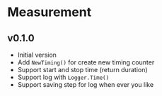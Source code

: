 # Measurement

## v0.1.0

- Initial version
- Add `NewTiming()` for create new timing counter
- Support start and stop time (return duration)
- Support log with `Logger.Time()`
- Support saving step for log when ever you like
